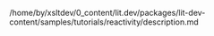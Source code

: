 /home/by/xsltdev/0_content/lit.dev/packages/lit-dev-content/samples/tutorials/reactivity/description.md